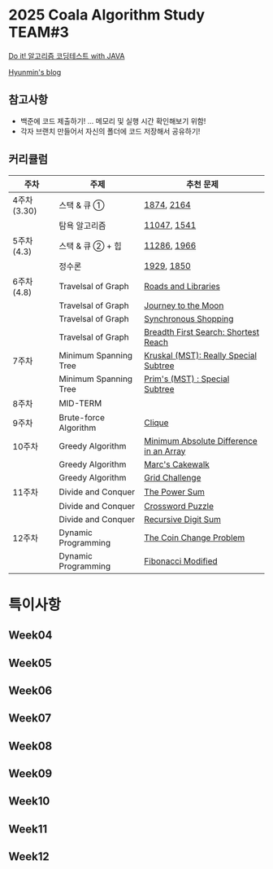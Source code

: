 # 2025 Coala Algorithm Study TEAM#3

[Do it! 알고리즘 코딩테스트 with JAVA](https://www.inflearn.com/course/%EB%91%90%EC%9E%87-%EC%95%8C%EA%B3%A0%EB%A6%AC%EC%A6%98-%EC%BD%94%EB%94%A9%ED%85%8C%EC%8A%A4%ED%8A%B8-%EC%9E%90%EB%B0%94#curriculum)

[Hyunmin's blog](https://hyunmin43240.tistory.com/)

## 참고사항

- 백준에 코드 제출하기! ... 메모리 및 실행 시간 확인해보기 위함!
- 각자 브랜치 만들어서 자신의 폴더에 코드 저장해서 공유하기!

## 커리큘럼

| 주차         | 주제                  | 추천 문제                                                                                                                        |
| ------------ | --------------------- | -------------------------------------------------------------------------------------------------------------------------------- |
| 4주차 (3.30) | 스택 & 큐 ①           | [1874](https://www.acmicpc.net/problem/1874), [2164](https://www.acmicpc.net/problem/2164)                                       |
|              | 탐욕 알고리즘         | [11047](https://www.acmicpc.net/problem/11047), [1541](https://www.acmicpc.net/problem/1541)                                     |
| 5주차 (4.3)  | 스택 & 큐 ② + 힙      | [11286](https://www.acmicpc.net/problem/11286), [1966](https://www.acmicpc.net/problem/1966)                                     |
|              | 정수론                | [1929](https://www.acmicpc.net/problem/1929), [1850](https://www.acmicpc.net/problem/1850)                                       |
| 6주차 (4.8)  | Travelsal of Graph    | [Roads and Libraries](https://www.hackerrank.com/challenges/torque-and-development/problem?isFullScreen=true)                    |
|              | Travelsal of Graph    | [Journey to the Moon](https://www.hackerrank.com/challenges/journey-to-the-moon/problem?isFullScreen=true)                       |
|              | Travelsal of Graph    | [Synchronous Shopping](https://www.hackerrank.com/challenges/synchronous-shopping/problem?isFullScreen=true)                     |
|              | Travelsal of Graph    | [Breadth First Search: Shortest Reach](https://www.hackerrank.com/challenges/bfsshortreach/problem)                              |
| 7주차        | Minimum Spanning Tree | [Kruskal (MST): Really Special Subtree](https://www.hackerrank.com/challenges/kruskalmstrsub/problem)                            |
|              | Minimum Spanning Tree | [Prim's (MST) : Special Subtree](https://www.hackerrank.com/challenges/primsmstsub/problem)                                      |
| 8주차        | MID-TERM              |                                                                                                                                  |
| 9주차        | Brute-force Algorithm | [Clique](https://www.hackerrank.com/challenges/clique/problem)                                                                   |
| 10주차       | Greedy Algorithm      | [Minimum Absolute Difference in an Array](https://www.hackerrank.com/challenges/minimum-absolute-difference-in-an-array/problem) |
|              | Greedy Algorithm      | [Marc's Cakewalk](https://www.hackerrank.com/challenges/marcs-cakewalk/problem)                                                  |
|              | Greedy Algorithm      | [Grid Challenge](https://www.hackerrank.com/challenges/grid-challenge/problem)                                                   |
| 11주차       | Divide and Conquer    | [The Power Sum](https://www.hackerrank.com/challenges/the-power-sum/problem?isFullScreen=true)                                   |
|              | Divide and Conquer    | [Crossword Puzzle](https://www.hackerrank.com/challenges/crossword-puzzle/problem?isFullScreen=true)                             |
|              | Divide and Conquer    | [Recursive Digit Sum](https://www.hackerrank.com/challenges/recursive-digit-sum/problem?isFullScreen=true)                       |
| 12주차       | Dynamic Programming   | [The Coin Change Problem](https://www.hackerrank.com/challenges/coin-change/problem)                                             |
|              | Dynamic Programming   | [Fibonacci Modified](https://www.hackerrank.com/challenges/fibonacci-modified/problem)                                           |

# 특이사항

## Week04

## Week05

## Week06

## Week07

## Week08

## Week09

## Week10

## Week11

## Week12
